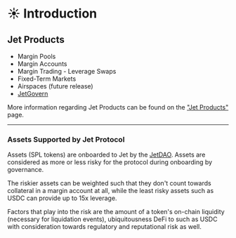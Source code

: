 # ☀ Introduction

## **Jet Products**

* Margin Pools&#x20;
* Margin Accounts
* Margin Trading - Leverage Swaps
* Fixed-Term Markets
* Airspaces (future release)
* [JetGovern](https://govern.jetassociation.org/)

More information regarding Jet Products can be found on the ["Jet Products"](../protocol/jet-products/)[ ](broken-reference)page.&#x20;

****

### **Assets Supported by Jet Protocol**

Assets (SPL tokens) are onboarded to Jet by the [JetDAO](https://jetdao.fi/). Assets are considered as more or less risky for the protocol during onboarding by governance.&#x20;

The riskier assets can be weighted such that they don't count towards collateral in a margin account at all, while the least risky assets such as USDC can provide up to 15x leverage.&#x20;

Factors that play into the risk are the amount of a token's on-chain liquidity (necessary for liquidation events), ubiquitousness DeFi to such as USDC with consideration towards regulatory and reputational risk as well.&#x20;
